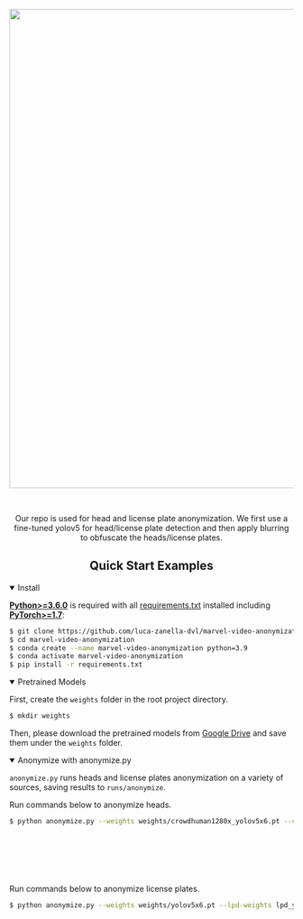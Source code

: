 <div align="center">

<p>
   <img src="https://github.com/luca-zanella-dvl/marvel-video-anonymization/blob/master/images/anonymized.gif" width="850" />
</p>
   
<br>
<p>
Our repo is used for head and license plate anonymization. We first use a fine-tuned yolov5 for head/license plate detection and then apply blurring to obfuscate the heads/license plates.
</p>

</div>

## <div align="center">Quick Start Examples</div>

<details open>
<summary>Install</summary>

[**Python>=3.6.0**](https://www.python.org/) is required with all
[requirements.txt](https://github.com/luca-zanella-dvl/marvel-video-anonymization/blob/master/requirements.txt) installed including
[**PyTorch>=1.7**](https://pytorch.org/get-started/locally/):
<!-- $ sudo apt update && apt install -y libgl1-mesa-glx libsm6 libxext6 libxrender-dev -->

```bash
$ git clone https://github.com/luca-zanella-dvl/marvel-video-anonymization
$ cd marvel-video-anonymization
$ conda create --name marvel-video-anonymization python=3.9
$ conda activate marvel-video-anonymization
$ pip install -r requirements.txt
```

</details>

<details open>
<summary>Pretrained Models</summary>
   
First, create the `weights` folder in the root project directory.
   
```bash
$ mkdir weights
```
Then, please download the pretrained models from [Google Drive](https://drive.google.com/drive/folders/1YfZ-WSh5W1fCnje4fMgaY9EsXH2xMNnP?usp=sharing) and
save them under the `weights` folder.

</details>

<details open>
<summary>Anonymize with anonymize.py</summary>
   
`anonymize.py` runs heads and license plates anonymization on a variety of sources, saving results to `runs/anonymize`.
  
Run commands below to anonymize heads.
   
```bash
$ python anonymize.py --weights weights/crowdhuman1280x_yolov5x6.pt --classes 0 --imgsz 1280 --anonymize-heads --source 0  # webcam 
                                                                                                                        img.jpg  # image
                                                                                                                        vid.mp4  # video
                                                                                                                        path/  # directory
                                                                                                                        path/*.jpg  # glob
                                                                                                                        'https://youtu.be/Zgi9g1ksQHc'  # YouTube
                                                                                                                        'rtsp://example.com/media.mp4'  # RTSP, RTMP, HTTP stream
```

Run commands below to anonymize license plates.
   
```bash
$ python anonymize.py --weights weights/yolov5x6.pt --lpd-weights lpd_yolov5x.pt --classes 2 3 7 --imgsz 1280 --lpd-imgsz 640 --anonymize-lps --source 0  # webcam 
                                                                                                                                                       img.jpg  # image
                                                                                                                                                       vid.mp4  # video
                                                                                                                                                       path/  # directory
                                                                                                                                                       path/*.jpg  # glob
                                                                                                                                                       'https://youtu.be/Zgi9g1ksQHc'  # YouTube                      
                                                                                                                                                       'rtsp://example.com/media.mp4'  # RTSP, RTMP, HTTP stream
```
   
</details>

</div>

